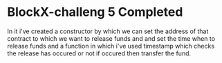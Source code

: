 # BlockX-challeng 5 Completed
In it i've created a constructor by which we can set the address of that contract to which we want to release funds and and set the time when to release funds and a function in which i've used timestamp which checks the release has occured or not if occured then transfer the fund. 
